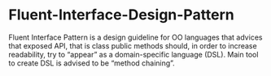 # Fluent-Interface-Design-Pattern
 
Fluent Interface Pattern is a design guideline for OO languages that advices that exposed API, that is class public methods should, in order to increase readability, try to “appear” as a domain-specific language (DSL). Main tool to create DSL is advised to be “method chaining”.
